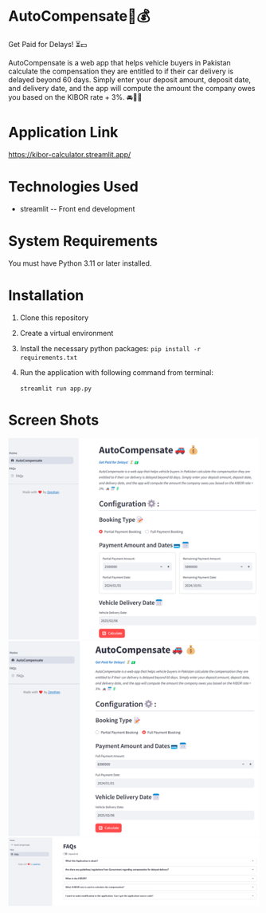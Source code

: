 # AutoCompensate🚗💰
Get Paid for Delays! ⏳💵

AutoCompensate is a web app that helps vehicle buyers in Pakistan calculate 
the compensation they are entitled to if their car delivery is delayed beyond 
60 days. Simply enter your deposit amount, deposit date, and delivery date, and 
the app will compute the amount the company owes you based on the 
KIBOR rate + 3%. 🚘📅💲

# Application Link
https://kibor-calculator.streamlit.app/

# Technologies Used
* streamlit -- Front end development
   
# System Requirements
You must have Python 3.11 or later installed.

# Installation
1.  Clone this repository
2. Create a virtual environment
3. Install the necessary python packages:
   `pip install -r requirements.txt`
4. Run the application with following command from terminal:

   `streamlit run app.py`

# Screen Shots
![img.png](img.png)
![img_1.png](img_1.png)
![img_2.png](img_2.png)
